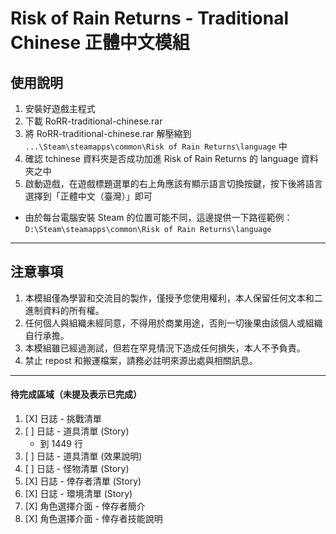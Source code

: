 # Risk of Rain Returns - Traditional Chinese 正體中文模組

## 使用說明

1. 安裝好遊戲主程式
2. 下載 RoRR-traditional-chinese.rar
3. 將 RoRR-traditional-chinese.rar 解壓縮到 ```...\Steam\steamapps\common\Risk of Rain Returns\language``` 中
4. 確認 tchinese 資料夾是否成功加進 Risk of Rain Returns 的 language 資料夾之中
5. 啟動遊戲，在遊戲標題選單的右上角應該有顯示語言切換按鍵，按下後將語言選擇到「正體中文（臺灣）」即可

* 由於每台電腦安裝 Steam 的位置可能不同，這邊提供一下路徑範例：
```D:\Steam\steamapps\common\Risk of Rain Returns\language```

---

## 注意事項

1. 本模組僅為學習和交流目的製作，僅授予您使用權利，本人保留任何文本和二進制資料的所有權。
2. 任何個人與組織未經同意，不得用於商業用途，否則一切後果由該個人或組織自行承擔。
3. 本模組雖已經過測試，但若在罕見情況下造成任何損失，本人不予負責。
4. 禁止 repost 和搬運檔案，請務必註明來源出處與相關訊息。


---

#### 待完成區域（未提及表示已完成）
1. [X] 日誌 - 挑戰清單
2. [ ] 日誌 - 道具清單 (Story)
    - 到 1449 行
3. [ ] 日誌 - 道具清單 (效果說明)
4. [ ] 日誌 - 怪物清單 (Story)
5. [X] 日誌 - 倖存者清單 (Story)
6. [X] 日誌 - 環境清單 (Story)
7. [X] 角色選擇介面 - 倖存者簡介
8. [X] 角色選擇介面 - 倖存者技能說明